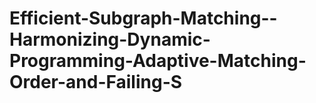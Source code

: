 # Efficient-Subgraph-Matching--Harmonizing-Dynamic-Programming-Adaptive-Matching-Order-and-Failing-S
